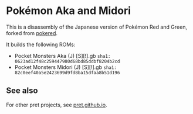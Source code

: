 # Pokémon Aka and Midori

This is a disassembly of the Japanese version of Pokémon Red and Green, forked from [pokered](https://github.com/pret/pokered).

It builds the following ROMs:

- Pocket Monsters Aka (J) [S][!].gb `sha1: 0623ad12f48c259447980d68bd85ddbf8204b2cd`
- Pocket Monsters Midori (J) [S][!].gb `sha1: 82c0eef40a5e2423699d9fd8ba15dfaa8b51d196`

## See also

For other pret projects, see [pret.github.io](https://pret.github.io/).
